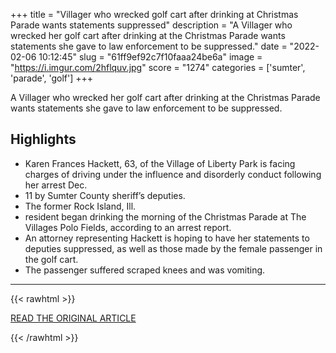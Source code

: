 +++
title = "Villager who wrecked golf cart after drinking at Christmas Parade wants statements suppressed"
description = "A Villager who wrecked her golf cart after drinking at the Christmas Parade wants statements she gave to law enforcement to be suppressed."
date = "2022-02-06 10:12:45"
slug = "61ff9ef92c7f10faaa24be6a"
image = "https://i.imgur.com/2hflquv.jpg"
score = "1274"
categories = ['sumter', 'parade', 'golf']
+++

A Villager who wrecked her golf cart after drinking at the Christmas Parade wants statements she gave to law enforcement to be suppressed.

## Highlights

- Karen Frances Hackett, 63, of the Village of Liberty Park is facing charges of driving under the influence and disorderly conduct following her arrest Dec.
- 11 by Sumter County sheriff’s deputies.
- The former Rock Island, Ill.
- resident began drinking the morning of the Christmas Parade at The Villages Polo Fields, according to an arrest report.
- An attorney representing Hackett is hoping to have her statements to deputies suppressed, as well as those made by the female passenger in the golf cart.
- The passenger suffered scraped knees and was vomiting.

---

{{< rawhtml >}}
  <p class="article-category">
    <a target="_blank" href="https://www.villages-news.com/2022/02/03/villager-who-wrecked-golf-cart-after-drinking-at-christmas-parade-wants-statements-suppressed/">READ THE ORIGINAL ARTICLE</a>
  </p>
{{< /rawhtml >}}

